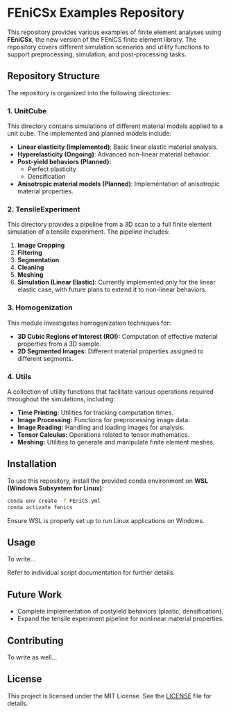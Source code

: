 # FEniCSx Examples Repository

This repository provides various examples of finite element analyses using **FEniCSx**, the new version of the FEniCS finite element library. The repository covers different simulation scenarios and utility functions to support preprocessing, simulation, and post-processing tasks.

## Repository Structure

The repository is organized into the following directories:

### 1. UnitCube
This directory contains simulations of different material models applied to a unit cube. The implemented and planned models include:

- **Linear elasticity (Implemented)**: Basic linear elastic material analysis.
- **Hyperelasticity (Ongoing)**: Advanced non-linear material behavior.
- **Post-yield behaviors (Planned):**
  - Perfect plasticity
  - Densification
- **Anisotropic material models (Planned)**: Implementation of anisotropic material properties.

### 2. TensileExperiment
This directory provides a pipeline from a 3D scan to a full finite element simulation of a tensile experiment. The pipeline includes:

1. **Image Cropping**
2. **Filtering**
3. **Segmentation**
4. **Cleaning**
5. **Meshing**
6. **Simulation (Linear Elastic)**: Currently implemented only for the linear elastic case, with future plans to extend it to non-linear behaviors.

### 3. Homogenization
This module investigates homogenization techniques for:

- **3D Cubic Regions of Interest (ROI):** Computation of effective material properties from a 3D sample.
- **2D Segmented Images:** Different material properties assigned to different segments.

### 4. Utils
A collection of utility functions that facilitate various operations required throughout the simulations, including:

- **Time Printing:** Utilities for tracking computation times.
- **Image Processing:** Functions for preprocessing image data.
- **Image Reading:** Handling and loading images for analysis.
- **Tensor Calculus:** Operations related to tensor mathematics.
- **Meshing:** Utilities to generate and manipulate finite element meshes.

## Installation

To use this repository, install the provided conda environment on **WSL (Windows Subsystem for Linux)**:

```bash
conda env create -f FEniCS.yml
conda activate fenics
```

Ensure WSL is properly set up to run Linux applications on Windows.

## Usage

To write...

Refer to individual script documentation for further details.

## Future Work

- Complete implementation of postyield behaviors (plastic, densification).
- Expand the tensile experiment pipeline for nonlinear material properties.

## Contributing

To write as well...
<!---
Contributions are welcome! Feel free to submit pull requests or raise issues for discussion.
-->

## License

This project is licensed under the MIT License. See the [LICENSE](LICENSE) file for details.

